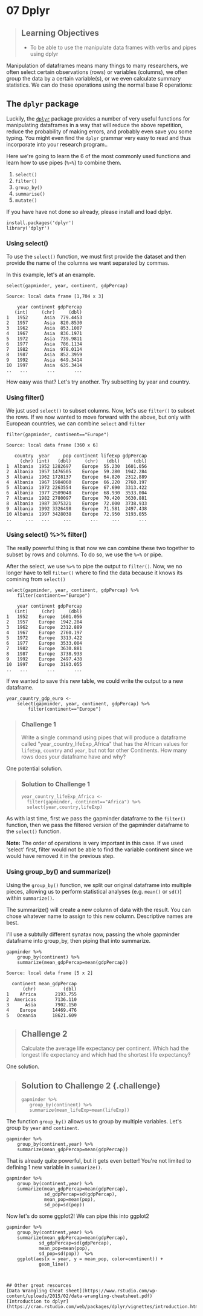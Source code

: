 07 Dplyr
========

> ## Learning Objectives 
> * To be able to use the manipulate data frames with verbs and pipes using dplyr

Manipulation of dataframes means many things to many researchers, we often select certain observations (rows) or variables (columns), we often group the data by a certain variable(s), or we even calculate summary statistics. We can do these operations using the normal base R operations:

## The `dplyr` package

Luckily, the [`dplyr`](https://cran.r-project.org/web/packages/dplyr/dplyr.pdf) package provides a number of very useful functions for manipulating dataframes in a way that will reduce the above repetition, reduce the probability of making errors, and probably even save you some typing. You might even find the `dplyr` grammar very easy to read and thus incorporate into your research program..

Here we're going to learn the 6 of the most commonly used functions and learn how to use pipes (`%>%`) to combine them. 

1. `select()`
2. `filter()`
3. `group_by()`
4. `summarise()`
5. `mutate()`

If you have have not done so already, please install and load dplyr.

~~~{.r}
install.packages('dplyr')
library('dplyr')
~~~

### Using select()

To use the `select()` function, we must first provide the dataset and then provide the name of the columns we want separated by commas.

In this example, let's at an example.

~~~{.r}
select(gapminder, year, continent, gdpPercap)
~~~

~~~
Source: local data frame [1,704 x 3]

    year continent gdpPercap
   (int)     (chr)     (dbl)
1   1952      Asia  779.4453
2   1957      Asia  820.8530
3   1962      Asia  853.1007
4   1967      Asia  836.1971
5   1972      Asia  739.9811
6   1977      Asia  786.1134
7   1982      Asia  978.0114
8   1987      Asia  852.3959
9   1992      Asia  649.3414
10  1997      Asia  635.3414
..   ...       ...       ...
~~~

How easy was that?  Let's try another. Try subsetting by year and country.

### Using filter()

We just used `select()` to subset columns. Now, let's use `filter()` to subset the rows. 
If we now wanted to move forward with the above, but only with European countries, we can combine `select` and `filter`


~~~{.r}
filter(gapminder, continent=="Europe") 
~~~

~~~
Source: local data frame [360 x 6]

   country  year     pop continent lifeExp gdpPercap
     (chr) (int)   (dbl)     (chr)   (dbl)     (dbl)
1  Albania  1952 1282697    Europe  55.230  1601.056
2  Albania  1957 1476505    Europe  59.280  1942.284
3  Albania  1962 1728137    Europe  64.820  2312.889
4  Albania  1967 1984060    Europe  66.220  2760.197
5  Albania  1972 2263554    Europe  67.690  3313.422
6  Albania  1977 2509048    Europe  68.930  3533.004
7  Albania  1982 2780097    Europe  70.420  3630.881
8  Albania  1987 3075321    Europe  72.000  3738.933
9  Albania  1992 3326498    Europe  71.581  2497.438
10 Albania  1997 3428038    Europe  72.950  3193.055
..     ...   ...     ...       ...     ...       ...
~~~

### Using select() %>% filter()
The really powerful thing is that now we can combine these two together to subset by rows and columns.  To do so, we use the `%>%` or pipe.

After the select, we use `%>%` to pipe the output to `filter()`. Now, we no longer have to tell `filter()` where to find the data because it knows its comining from `select()`

~~~{.r}
select(gapminder, year, continent, gdpPercap) %>%
	filter(continent=="Europe")
~~~

~~~	
    year continent gdpPercap
   (int)     (chr)     (dbl)
1   1952    Europe  1601.056
2   1957    Europe  1942.284
3   1962    Europe  2312.889
4   1967    Europe  2760.197
5   1972    Europe  3313.422
6   1977    Europe  3533.004
7   1982    Europe  3630.881
8   1987    Europe  3738.933
9   1992    Europe  2497.438
10  1997    Europe  3193.055
..   ...       ...       ...
~~~

If we wanted to save this new table, we could write the output to a new dataframe.

~~~{.r}
year_country_gdp_euro <- 
	select(gapminder, year, continent, gdpPercap) %>%
		filter(continent=="Europe")
~~~	

> ### Challenge 1 
>
> Write a single command using pipes that will produce a dataframe called "year_country_lifeExp_Africa" that has the African values for `lifeExp`, `country` and `year`, but not for other Continents. How many rows does your dataframe have and why?
>

One potential solution.
> ### Solution to Challenge 1 
>
>~~~{.r}
>year_country_lifeExp_Africa <- 
>	filter(gapminder, continent=="Africa") %>%
>   select(year,country,lifeExp)
>~~~

As with last time, first we pass the gapminder dataframe to the `filter()` function, then we pass the filtered version of the gapminder dataframe to the `select()` function. 

**Note:** The order of operations is very important in this case. If we used 'select' first, filter would not be able to find the variable continent since we would have removed it in the previous step.

### Using group_by() and summarize()
Using the `group_by()` function, we split our original dataframe into multiple pieces, allowing us to perform statistical analyses (e.g. `mean()` or `sd()`) within `summarize()`.

The summarize() will create a new column of data with the result. You can chose whatever name to assign to this new column. Descriptive names are best.

I'll use a subtully different synatax now, passing the whole gapminder dataframe into group_by, then piping that into summarize.

~~~{.r}
gapminder %>%
    group_by(continent) %>%
    summarize(mean_gdpPercap=mean(gdpPercap))
~~~
~~~
Source: local data frame [5 x 2]

  continent mean_gdpPercap
      (chr)          (dbl)
1    Africa       2193.755
2  Americas       7136.110
3      Asia       7902.150
4    Europe      14469.476
5   Oceania      18621.609
~~~

> ## Challenge 2 
>
> Calculate the average life expectancy per continent. Which had the longest life expectancy and which had the shortest life expectancy?
>

One solution.
> ## Solution to Challenge 2 {.challenge}
>~~~{.r}
>gapminder %>%
>    group_by(continent) %>%
>    summarize(mean_lifeExp=mean(lifeExp))
>~~~


The function `group_by()` allows us to group by multiple variables. Let's group by `year` and `continent`.

~~~{.r}
gapminder %>%
    group_by(continent,year) %>%
    summarize(mean_gdpPercap=mean(gdpPercap))
~~~

That is already quite powerful, but it gets even better! You're not limited to defining 1 new variable in `summarize()`.


~~~{.r}
gapminder %>%
    group_by(continent,year) %>%
    summarize(mean_gdpPercap=mean(gdpPercap),
              sd_gdpPercap=sd(gdpPercap),
              mean_pop=mean(pop),
              sd_pop=sd(pop))
~~~

Now let's do some ggplot2! We can pipe this into ggplot2

~~~{.r}
gapminder %>%
    group_by(continent,year) %>%
    summarize(mean_gdpPercap=mean(gdpPercap),
            sd_gdpPercap=sd(gdpPercap),
            mean_pop=mean(pop),
        	sd_pop=sd(pop))  %>%        
	ggplot(aes(x = year, y = mean_pop, color=continent)) +
  			geom_line()   



## Other great resources
[Data Wrangling Cheat sheet](https://www.rstudio.com/wp-content/uploads/2015/02/data-wrangling-cheatsheet.pdf)
[Introduction to dplyr](https://cran.rstudio.com/web/packages/dplyr/vignettes/introduction.html)